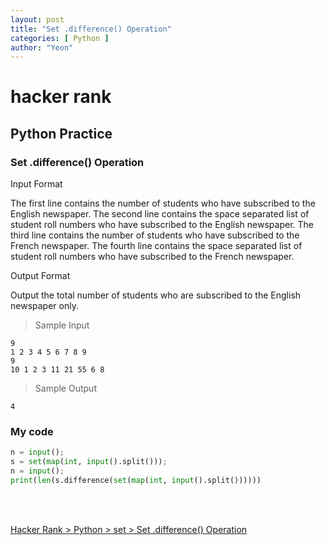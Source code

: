 ```yaml
---
layout: post
title: "Set .difference() Operation"
categories: [ Python ]
author: "Yeon"
---
```


# hacker rank

## Python Practice
### Set .difference() Operation

Input Format

The first line contains the number of students who have subscribed to the English newspaper. 
The second line contains the space separated list of student roll numbers who have subscribed to the English newspaper.
The third line contains the number of students who have subscribed to the French newspaper. 
The fourth line contains the space separated list of student roll numbers who have subscribed to the French newspaper.



Output Format

Output the total number of students who are subscribed to the English newspaper only.

> Sample Input
~~~
9
1 2 3 4 5 6 7 8 9
9
10 1 2 3 11 21 55 6 8
~~~

> Sample Output
~~~
4
~~~

### My code
```python
n = input();
s = set(map(int, input().split()));
n = input();
print(len(s.difference(set(map(int, input().split())))))
```

<br>
<br>

[Hacker Rank > Python > set > Set .difference() Operation ](https://www.hackerrank.com/challenges/py-set-difference-operation/problem)